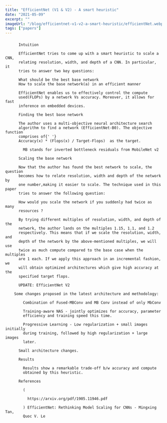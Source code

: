```yaml
---
title: "EfficientNet (V1 & V2) - A smart heuristic"
date: "2021-05-09"
excerpt: ""
imageUrl: "/blog/efficientnet-v1-v2-a-smart-heuristic/efficientNet.webp"
tags: ["papers"]
---
```


### 
          Intuition

          EfficientNet tries to come up with a smart heuristic to scale a CNN,
          relating resolution, width, and depth of a CNN. In particular, it
          tries to answer two key questions:

          What should be the best base network
          How to scale the base network(a) in an efficient manner

          EfficientNet enables us to effectively control the compute
          used(FLOPs) by a network Vs accuracy. Moreover, it allows for fast
          inference on embedded devices.

          Finding the best base network

          The author uses a multi-objective neural architecture search
          algorithm to find a network (EfficientNet-B0). The objective function
          comprises of{' '}
          Accuracy(x) * (Flops(x) / Target-Flops)  as the target.

            MB stands for inverted bottleneck residuals from MobileNet v2

          Scaling the base network

          Now that the author has found the best network to scale, the question
          becomes how to relate resolution, width and depth of the network by
          one number,making it easier to scale. The technique used in this paper
          tries to answer the following question:

          How would you scale the network if you suddenly had twice as many
          resources ?

          By trying different multiples of resolution, width, and depth of the
          network, the author lands on the multiples 1.15, 1.1, and 1.2
          respectively. This means that if we scale the resolution, width, and
          depth of the network by the above-mentioned multiples, we will use
          twice as much compute compared to the base case when the multiples
          are 1 each. If we apply this approach in an incremental fashion, we
          will obtain optimized architectures which give high accuracy at the
          specified target flops.

          UPDATE: EfficientNet V2

        Some changes proposed in the latest architecture and methodology:

            Combination of Fused-MBConv and MB Conv instead of only MbConv

            Training-aware NAS - jointly optimizes for accuracy, parameter
            efficiency and training speed this time.

            Progressive Learning - Low regularization + small images initially
            during training, followed by high regularization + large images
            later.

          Small architecture changes.

          Results

            Results show a remarkable trade-off b/w accuracy and compute
            obtained by this heuristic.

          References

            (

              https://arxiv.org/pdf/1905.11946.pdf

            ) EfficientNet: Rethinking Model Scaling for CNNs - Mingxing Tan,
            Quoc V. Le